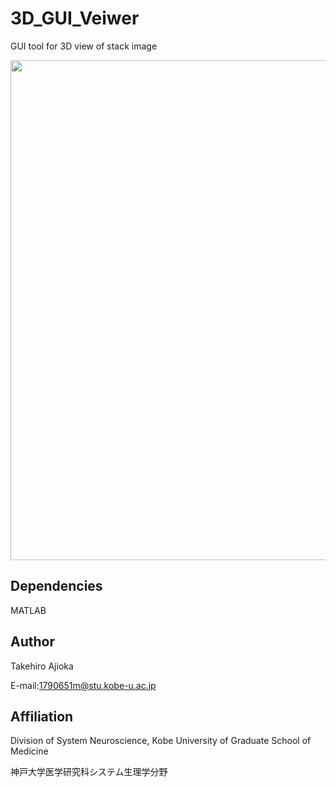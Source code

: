 # 3D_GUI_Veiwer
GUI tool for 3D view of stack image

<img src="doc/demo.gif" width="800" align="below">

## Dependencies
MATLAB

## Author
Takehiro Ajioka 

E-mail:1790651m@stu.kobe-u.ac.jp

## Affiliation

Division of System Neuroscience, Kobe University of Graduate School of Medicine

神戸大学医学研究科システム生理学分野
